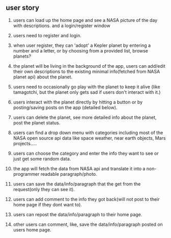 ## user story 

1. users can load up the home page and see a NASA picture of the day with descriptions. and a login/register window
2. users need to register and login.
3. when user register, they can 'adopt' a Kepler planet by entering a number and a letter, or by choosing from a provided list, browse planets?
4. the planet will be living in the background of the app, users can add/edit their own descriptions to the existing minimal info(fetched from NASA planet api) about the planet.
5. users need to occasionally go play with the planet to keep it alive (like tamagotchi, but the planet only gets sad if users don't interact with it.)
6. users interact with the planet directly by hitting a button or by posting/saving posts on the app (detailed below).

7. users can delete the planet, see more detailed info about the planet, post the planet status.

8. users can find a drop down menu with categories including most of the NASA open source api data like space weather, near earth objects, Mars projects.....
9. users can choose the category and enter the info they want to see or just get some random data.
10. the app will fetch the data from NASA api and translate it into a non-programmer readable paragraph/photo.
11. users can save the data/info/paragraph that the get from the request(only they can see it).
12. users can add comment to the info they got back(will not post to their home page if they dont want to).
13. users can repost the data/info/paragraph to their home page.
14. other users can comment, like, save the data/info/paragraph posted on users home page.
